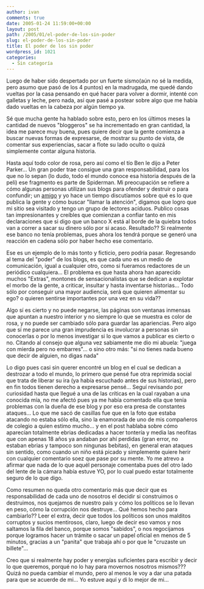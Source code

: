 ```yaml
---
author: ivan
comments: true
date: 2005-01-24 11:59:00+00:00
layout: post
path: /2005/01/el-poder-de-los-sin-poder
slug: el-poder-de-los-sin-poder
title: El poder de los sin poder
wordpress_id: 1021
categories:
  - Sin categoría
---
```


Luego de haber sido despertado por un fuerte sismo(aún no sé la medida, pero asumo que pasó de los 4 puntos) en la madrugada, me quedé dando vueltas por la casa pensando en qué hacer para volver a dormir, intenté con galletas y leche, pero nada, así que pasé a postear sobre algo que me había dado vueltas en la cabeza por algún tiempo ya.

Sé que mucha gente ha hablado sobre esto, pero en los últimos meses la cantidad de nuevos "bloggeros" se ha incrementado en gran cantidad, la idea me parece muy buena, pues quiere decir que la gente comienza a buscar nuevas formas de expresarse, de mostrar su punto de vista, de comentar sus experiencias, sacar a flote su lado oculto o quizá simplemente contar alguna historia.

Hasta aquí todo color de rosa, pero así como el tío Ben le dijo a Peter Parker... Un gran poder trae consigue una gran responsabilidad, para los que no lo sepan (lo dudo, todo el mundo conoce esa historia después de la peli) ese fragmento es parte de Spiderman. Mi preocupación se refiere a cómo algunas personas utilizan sus blogs para ofender y destruir o para confundir; un [amigo](http://www.amautacorp.com/staff/Rudd-O/) y yo hace un tiempo discutíamos sobre qué es lo que publica la gente y cómo buscar "llamar la atención", digamos que logro que mi sitio sea visitado y tengo un grupo de lectores acíduos. Publico cosas tan impresionantes y creíbles que comienzan a confiar tanto en mis declaraciones que si digo que un banco X está al borde de la quiebra todos van a correr a sacar su dinero sólo por si acaso. Resultado?? Si realmente ese banco no tenía problemas, pues ahora los tendrá porque se generó una reacción en cadena sólo por haber hecho ese comentario.

Ese es un ejemplo de lo más tonto y ficticio, pero podría pasar. Regresando al tema del "poder" de los blogs, es que cada uno es un medio de comunicación, igual a cualquier otro, como si fueramos redactores de un periódico cualquiera... El problema es que hasta ahora han aparecido muchos "Extras", montones de sensacionalistas que se dedican a explotar el morbo de la gente, a criticar, insultar y hasta inventarse historias... Todo sólo por conseguir una mayor audiencia, será que quieren alimentar su ego? o quieren sentirse importantes por una vez en su vida??

Algo sí es cierto y no puede negarse, las páginas son ventanas inmensas que apuntan a nuestro interior y no siempre lo que se muestra es color de rosa, y no puede ser cambiado sólo para guardar las apariencias. Pero algo que sí me parece una gran imprudencia es involucrar a personas sin conocerlas o por lo menos investigar si lo que vamos a publicar es cierto o no. Citando al consejo que alguna vez sabiamente me dio mi abuela: "juega con mierda pero no embarres"... o sino otro más: "si no tienes nada bueno que decir de alguien, no digas nada"

Lo digo pues casi sin querer encontré un blog en el cual se dedican a destrozar a todo el mundo, lo primero que pensé fue otra reprimida social que trata de liberar su ira (ya había escuchado antes de sus historias), pero en fin todos tienen derecho a expresarse pensé... Seguí revisando por curiosidad hasta que llegué a una de las críticas en la cual rayaban a una conocida mía, no me afectó pues ya me había comentado ella que tenía problemas con la dueña de ese blog y por eso era presa de constantes ataques... Lo que me sacó de casillas fue que en la foto que estaba atacando no estaba sólo ella, sino la enamorada de uno de mis compañeros de colegio a quien estimo mucho... y en el post hablaba sobre cómo aparecían totalmente ebrias dedicadas a hacer tontería y media las neofitas que con apenas 18 años ya andaban por ahí perdidas (gran error, no estaban ebrias y tampoco son ningunas bebitas), en general eran ataques sin sentido, como cuando un niño está picado y simplemente quiere herir con cualquier comentario soez que pase por su mente. Yo me atrevo a afirmar que nada de lo que aquél personaje comentaba pues del otro lado del lente de la cámara había estuve YO, por lo cual puedo estar totalmente seguro de lo que digo.

Como resumen no queda otro comentario más que decir que es responsabilidad de cada uno de nosotros el decidir si construimos o destruimos, nos quejamos de nuestro país y cómo los políticos se lo llevan en peso, cómo la corrupción nos destruye... Qué hemos hecho para cambiarlo?? Leer el extra, decir que todos los políticos son unos malditos corruptos y sucios mentirosos, claro, luego de decir eso vamos y nos saltamos la fila del banco, porque somos "sabidos", o nos regocijamos porque logramos hacer un trámite o sacar un papel oficial en menos de 5 minutos, gracias a un "panita" que trabaja ahí o por que le "cruzaste un billete"...

Creo que si realmente hay poder y energías suficientes para escribir y decir lo que queremos, porqué no lo hay para movernos nosotros mismos??? Quizá no pueda cambiar el mundo, pero al menos le voy a dar una patada para que se acuerde de mi... Yo estuve aquí y di lo mejor de mi...
